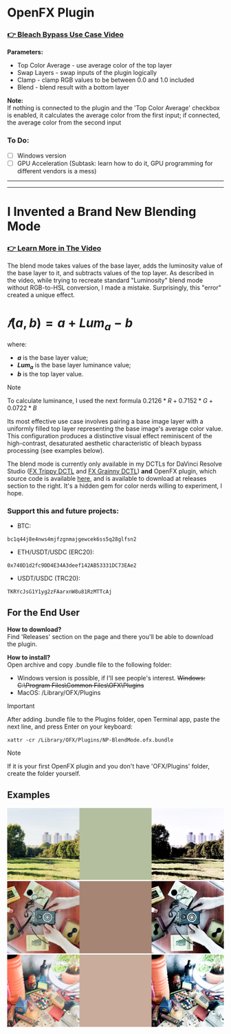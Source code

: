 # OpenFX Plugin 
### [👉 Bleach Bypass Use Case Video](https://www.youtube.com/watch?v=4Agm1IOfseY)  
**Parameters:**
- Top Color Average - use average color of the top layer
- Swap Layers - swap inputs of the plugin logically
- Clamp - clamp RGB values to be between 0.0 and 1.0 included
- Blend - blend result with a bottom layer  

**Note:**  
If nothing is connected to the plugin and the 'Top Color Average' checkbox is enabled, it calculates the average color from the first input; if connected, the average color from the second input

### To Do:
- [ ] Windows version
- [ ] GPU Acceleration (Subtask: learn how to do it, GPU programming for different vendors is a mess)

***  
***

# I Invented a Brand New Blending Mode 
### [👉 Learn More in The Video](https://youtu.be/gM-Ja1gioj4?si=76GnDCkQ0mI1tT-4 "I Invented a Brand New Blending Mode. Try it yourself!")
The blend mode takes values of the base layer, adds the luminosity value of the base layer to it, and subtracts values of the top layer. As described in the video, while trying to recreate standard "Luminosity" blend mode without RGB-to-HSL conversion, I made a mistake. Surprisingly, this "error" created a unique effect.

# $𝑓(a, b) = a + Lum_a - b$
where:
- **$`a`$** is the base layer value;
- **$`Lum_a`$** is the base layer luminance value;
- **$`b`$** is the top layer value.
> [!NOTE]
> To calculate luminance, I used the next formula $`0.2126*R + 0.7152*G + 0.0722*B`$

Its most effective use case involves pairing a base image layer with a uniformly filled top layer representing the base image's average color value. This configuration produces a distinctive visual effect reminiscent of the high-contrast, desaturated aesthetic characteristic of bleach bypass processing (see examples below).

The blend mode is currently only available in my DCTLs for DaVinci Resolve Studio ([FX Trippy DCTL](https://aescripts.com/fx-trippy-dctl/ "FX Trippy DCTL on the aescripts") and [FX Grainny DCTL](https://aescripts.com/fx-grainny-dctl/ "FX Grainny DCTL on the aescripts")) **and** OpenFX plugin, which source code is available [here](OFX-plugin), and is available to download at releases section to the right. It's a hidden gem for color nerds willing to experiment, I hope.

### Support this and future projects:
- BTC: 
```
bc1q44j8e4nws4mjfzgnmajgewcek6ss5q28glfsn2
```
- ETH/USDT/USDC (ERC20): 
```
0x740D1d2fc9DD4E34A3deef142AB53331DC73EAe2
```
- USDT/USDC (TRC20): 
```
TKRYcJsG1Y1yg2zFAarxnW8u81RzMTTcAj
```

## For the End User
**How to download?**  
Find 'Releases' section on the page and there you'll be able to download the plugin.

**How to install?**  
Open archive and copy .bundle file to the following folder:
- Windows version is possible, if I'll see people's interest. ~~Windows: C:\Program Files\Common Files\OFX\Plugins~~
- MacOS: /Library/OFX/Plugins  
> [!IMPORTANT]
> After adding .bundle file to the Plugins folder, open Terminal app, paste the next line, and press Enter on your keyboard:
> ```
> xattr -cr /Library/OFX/Plugins/NP-BlendMode.ofx.bundle
> ```

> [!NOTE]  
> If it is your first OpenFX plugin and you don't have 'OFX/Plugins' folder, create the folder yourself.


## Examples
![Example 1](Examples/Example1.png)
![Example 2](Examples/Example2.png)
![Example 3](Examples/Example3.png)
